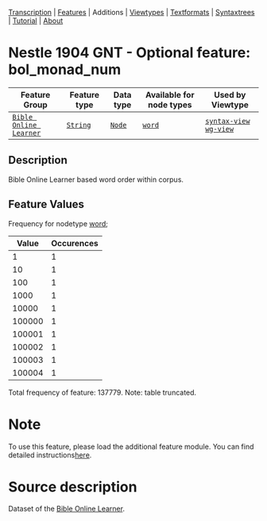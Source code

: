 <a name="start"></a>
<div class="hidden-content"><a href="../transcription.md">Transcription</a> | <a href="README.md#start">Features</a> | Additions | <a href="../viewtypes.md#start">Viewtypes</a> | <a href="../textformats.md#start">Textformats</a> |  <a href="../syntaxtrees.md#start">Syntaxtrees</a> | <a href="../tutorial/README.md#start">Tutorial</a>  | <a href="../about.md#start">About</a></div>

# Nestle 1904 GNT - Optional feature: bol_monad_num

Feature Group | Feature type |Data type |Available for node types | Used by Viewtype 
---|---|---|---|---
[`Bible Online Learner`](featuresbyfeaturegroup.md#bible-online-learner)|[`String`](featuresbydatatype.md#string)|[`Node`](featuresbynodetype.md#node)| [`word`](featuresbynodetype.md#word) |[`syntax-view`](../syntax-view.md#start) [`wg-view`](../wg-view.md#start) 

## Description

Bible Online Learner based word order within corpus.

## Feature Values

Frequency for nodetype [word](featuresbynodetype.md#word);

Value|Occurences
---|---
1|1
10|1
100|1
1000|1
10000|1
100000|1
100001|1
100002|1
100003|1
100004|1

Total frequency of feature: 137779. Note: table truncated.

# Note

To use this feature, please load the additional feature module. You can find detailed instructions[here](README.md#adding-the-features).

# Source description

Dataset of the [Bible Online Learner](https://learner.bible/).
 